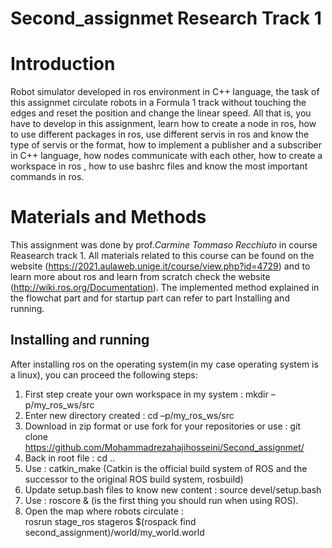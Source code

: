 # Second_assignmet Research Track 1


Introduction
================================

Robot simulator developed in ros environment in C++ language, the task of this assignmet circulate robots in a Formula 1 track without touching the edges and reset the position and change the linear speed. All that is, you have to develop in this assignment, learn how to create a node in ros, how to use different packages in ros, use different servis in ros and know the type of servis or the format, how to implement a publisher and a subscriber in C++ language, how nodes communicate with each other, how to create a workspace in ros , how to use bashrc files and know the most important commands in ros.

Materials and Methods
=========================

This assignment was done by prof._Carmine Tommaso Recchiuto_ in course Reasearch track 1. All materials related to this course can be found on the website (https://2021.aulaweb.unige.it/course/view.php?id=4729) and to learn more about ros and learn from scratch check the website (http://wiki.ros.org/Documentation). The implemented method explained in the flowchat part and for startup part can refer to part Installing and running.

Installing and running
----------------------
After installing ros on the operating system(in my case operating system is a linux), you can proceed the following steps:
1. First step create your own workspace in my system : mkdir –p/my_ros_ws/src
2. Enter new directory created : cd –p/my_ros_ws/src
3. Download in zip format or use fork for your repositories or use :
  git clone https://github.com/Mohammadrezahajihosseini/Second_assignmet/
4. Back in root file : cd ..
5. Use : catkin_make (Catkin is the official build system of ROS and the successor to the original ROS build system, rosbuild)
6. Update setup.bash files to know new content : source devel/setup.bash
7. Use : roscore & (is the first thing you should run when using ROS).
8. Open the map where robots circulate :  
  rosrun stage_ros stageros $(rospack find second_assignment)/world/my_world.world
  
